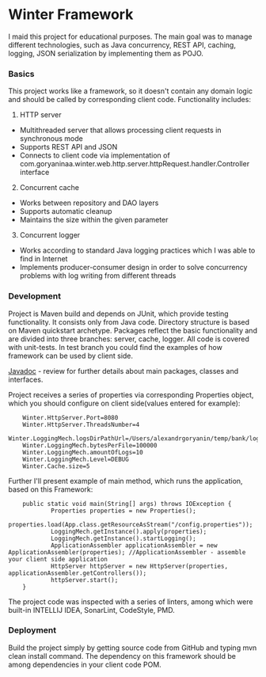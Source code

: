 # Winter Framework
I maid this project for educational purposes. The main goal was to manage different technologies, such as Java concurrency, REST API, caching, logging, JSON serialization by implementing them as POJO.
### Basics
This project works like a framework, so it doesn't contain any domain logic and should be called by corresponding client code.
Functionality includes:
1. HTTP server
* Multithreaded server that allows processing client requests in synchronous mode
* Supports REST API and JSON
* Connects to client code via implementation of com.goryaninaa.winter.web.http.server.httpRequest.handler.Controller 
  interface
2. Concurrent cache
* Works between repository and DAO layers
* Supports automatic cleanup
* Maintains the size within the given parameter
3. Concurrent logger
* Works according to standard Java logging practices which I was able to find in Internet
* Implements producer-consumer design in order to solve concurrency problems with log writing from different threads

### Development
Project is Maven build and depends on JUnit, which provide testing functionality. It consists only from Java code.
Directory structure is based on Maven quickstart archetype. Packages reflect the basic functionality and are divided into three branches: server, cache, logger.
All code is covered with unit-tests. In test branch you could find the examples of how framework can be used by client side.

[Javadoc](https://alexander512023.github.io/WinterJavadoc/) - review for further details about 
main packages, classes and interfaces.

Project receives a series of properties via corresponding Properties object, which you should configure on client side(values entered for example):

        Winter.HttpServer.Port=8080 
        Winter.HttpServer.ThreadsNumber=4
        Winter.LoggingMech.logsDirPathUrl=/Users/alexandrgoryanin/temp/bank/logs
        Winter.LoggingMech.bytesPerFile=100000
        Winter.LoggingMech.amountOfLogs=10
        Winter.LoggingMech.Level=DEBUG
        Winter.Cache.size=5

Further I'll present example of main method, which runs the application, based on this Framework:

        public static void main(String[] args) throws IOException {
                Properties properties = new Properties();
                properties.load(App.class.getResourceAsStream("/config.properties"));
                LoggingMech.getInstance().apply(properties);
                LoggingMech.getInstance().startLogging();
                ApplicationAssembler applicationAssembler = new ApplicationAssembler(properties); //ApplicationAssembler - assemble your client side application
                HttpServer httpServer = new HttpServer(properties, applicationAssembler.getControllers());
                httpServer.start();
        }
The project code was inspected with a series of linters, among which were built-in INTELLIJ IDEA, 
SonarLint, CodeStyle, PMD.

### Deployment
Build the project simply by getting source code from GitHub and typing mvn clean install command. The dependency on this framework should be among dependencies in your client code POM.
